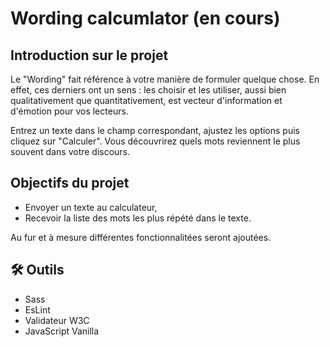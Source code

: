 # Wording calcumlator (en cours)

## Introduction sur le projet
Le "Wording" fait référence à votre manière de formuler quelque chose. En effet, ces derniers ont un sens : les choisir et les utiliser, aussi bien qualitativement que quantitativement, est vecteur d'information et d'émotion pour vos lecteurs.

Entrez un texte dans le champ correspondant, ajustez les options puis cliquez sur "Calculer". Vous découvrirez quels mots reviennent le plus souvent dans votre discours.

## Objectifs du projet
- Envoyer un texte au calculateur,
- Recevoir la liste des mots les plus répété dans le texte.

Au fur et à mesure différentes fonctionnalitées seront ajoutées.

## 🛠 Outils
- Sass
- EsLint
- Validateur W3C
- JavaScript Vanilla